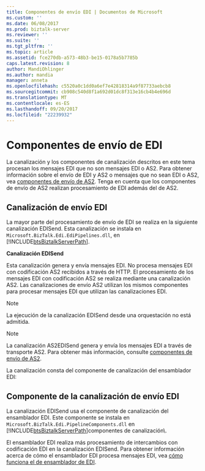 ```yaml
---
title: Componentes de envío EDI | Documentos de Microsoft
ms.custom: ''
ms.date: 06/08/2017
ms.prod: biztalk-server
ms.reviewer: ''
ms.suite: ''
ms.tgt_pltfrm: ''
ms.topic: article
ms.assetid: fce270db-a573-48b3-be15-0178a5b7785b
caps.latest.revision: 8
author: MandiOhlinger
ms.author: mandia
manager: anneta
ms.openlocfilehash: c5520a0c1dd0a6ef7e42818314a9f87733aebcb8
ms.sourcegitcommit: cb908c540d8f1a692d01dc8f313e16cb4b4e696d
ms.translationtype: MT
ms.contentlocale: es-ES
ms.lasthandoff: 09/20/2017
ms.locfileid: "22239932"
---
```

# <a name="edi-send-components"></a>Componentes de envío de EDI
La canalización y los componentes de canalización descritos en este tema procesan los mensajes EDI que no son mensajes EDI o AS2. Para obtener información sobre el envío de EDI y AS2 o mensajes que no sean EDI o AS2, vea [componentes de envío de AS2](../core/as2-send-components.md). Tenga en cuenta que los componentes de envío de AS2 realizan procesamiento de EDI además del de AS2.  
  
## <a name="edi-send-pipeline"></a>Canalización de envío EDI  
 La mayor parte del procesamiento de envío de EDI se realiza en la siguiente canalización EDISend. Esta canalización se instala en `Microsoft.BizTalk.Edi.EdiPipelines.dll`, en [!INCLUDE[btsBiztalkServerPath](../includes/btsbiztalkserverpath-md.md)].  
  
 **Canalización EDISend**  
  
 Esta canalización genera y envía mensajes EDI. No procesa mensajes EDI con codificación AS2 recibidos a través de HTTP. El procesamiento de los mensajes EDI con codificación AS2 se realiza mediante una canalización AS2. Las canalizaciones de envío AS2 utilizan los mismos componentes para procesar mensajes EDI que utilizan las canalizaciones EDI.  
  
> [!NOTE]
>  La ejecución de la canalización EDISend desde una orquestación no está admitida.  
  
> [!NOTE]
>  La canalización AS2EDISend genera y envía los mensajes EDI a través de transporte AS2. Para obtener más información, consulte [componentes de envío de AS2](../core/as2-send-components.md).  
  
 La canalización consta del componente de canalización del ensamblador EDI:  
  
## <a name="edi-send-pipeline-component"></a>Componente de la canalización de envío EDI  
 La canalización EDISend usa el componente de canalización del ensamblador EDI. Este componente se instala en `Microsoft.BizTalk.Edi.PipelineComponents.dll` en [!INCLUDE[btsBiztalkServerPath](../includes/btsbiztalkserverpath-md.md)]componentes de canalización\\.  
  
 El ensamblador EDI realiza más procesamiento de intercambios con codificación EDI en la canalización EDISend. Para obtener información acerca de cómo el ensamblador EDI procesa mensajes EDI, vea [cómo funciona el de ensamblador de EDI](../core/how-the-edi-assembler-works.md).
